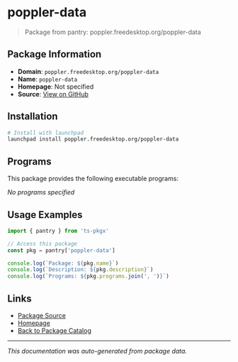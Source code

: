 # poppler-data

> Package from pantry: poppler.freedesktop.org/poppler-data

## Package Information

- **Domain**: `poppler.freedesktop.org/poppler-data`
- **Name**: `poppler-data`
- **Homepage**: Not specified
- **Source**: [View on GitHub](https://github.com/pkgxdev/pantry/tree/main/projects/poppler.freedesktop.org/poppler-data/package.yml)

## Installation

```bash
# Install with launchpad
launchpad install poppler.freedesktop.org/poppler-data
```

## Programs

This package provides the following executable programs:

*No programs specified*

## Usage Examples

```typescript
import { pantry } from 'ts-pkgx'

// Access this package
const pkg = pantry['poppler-data']

console.log(`Package: ${pkg.name}`)
console.log(`Description: ${pkg.description}`)
console.log(`Programs: ${pkg.programs.join(', ')}`)
```

## Links

- [Package Source](https://github.com/pkgxdev/pantry/tree/main/projects/poppler.freedesktop.org/poppler-data/package.yml)
- [Homepage](#)
- [Back to Package Catalog](../../../package-catalog.md)

---

*This documentation was auto-generated from package data.*
